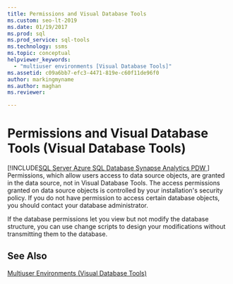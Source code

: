 ```yaml
---
title: Permissions and Visual Database Tools
ms.custom: seo-lt-2019
ms.date: 01/19/2017
ms.prod: sql
ms.prod_service: sql-tools
ms.technology: ssms
ms.topic: conceptual
helpviewer_keywords: 
  - "multiuser environments [Visual Database Tools]"
ms.assetid: c09a6bb7-efc3-4471-819e-c60f11de96f0
author: markingmyname
ms.author: maghan
ms.reviewer: 

---
```

# Permissions and Visual Database Tools (Visual Database Tools)
[!INCLUDE[SQL Server Azure SQL Database Synapse Analytics PDW ](../../includes/applies-to-version/sql-asdb-asdbmi-asa-pdw.md)]
Permissions, which allow users access to data source objects, are granted in the data source, not in Visual Database Tools. The access permissions granted on data source objects is controlled by your installation's security policy. If you do not have permission to access certain database objects, you should contact your database administrator.  
  
If the database permissions let you view but not modify the database structure, you can use change scripts to design your modifications without transmitting them to the database.  
  
## See Also  
[Multiuser Environments &#40;Visual Database Tools&#41;](../../ssms/visual-db-tools/multiuser-environments-visual-database-tools.md)  
  
